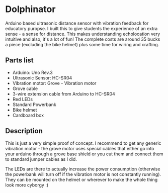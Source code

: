 # Dolphinator
Arduino based ultrasonic distance sensor with vibration feedback for educatory puropse.
I built this to give students the experience of an extra sense - a sense for distance. This makes understanding echolocation very intuitive and also, it's a lot of fun! The complete costs are around 35 bucks a piece (excluding the bike helmet) plus some time for wiring and crafting.

## Parts list
- Arduino: Uno Rev.3
- Ultrasonic Sensor: HC-SR04
- Vibration motor: Grove - Vibration motor
- Grove cable
- 3-wire extension cable from Arduino to HC-SR04
- Red LEDs
- Standard Powerbank
- Bike helmet
- Cardboard box

## Description
This is just a very simple proof of concept. I recommend to get any generic vibration motor - the grove motor uses special cables that either go into your arduino through a grove base shield or you cut them and connect them to standard jumper cables as I did. 

The LEDs are there to actually increase the power consumption (otherwise the powerbank will turn off if the vibration motor is not constantly running). They can be mounted on the helmet or wherever to make the whole thing look more cyborgy :)
